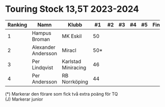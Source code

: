 # Touring Stock 13,5T 2023-2024
| Ranking | Namn                | Klubb               |  #1  |  #2 |  #3 |  #4 |  #5 | Final | Tot |
| ------- | ------------------- | ------------------- | ---- | --- | --- | --- | --- | ----- | --- |
| 1       | Hampus Broman       | MK Eskil            | 50   |     |     |     |     |       | 50  |
| 2       | Alexander Andersson | Miracl              | 50\* |     |     |     |     |       | 50  |
| 3       | Per Lindqvist       | Karlstad Miniracing | 46   |     |     |     |     |       | 46  |
| 4       | Per Andersson       | RB Norrköping       | 44   |     |     |     |     |       | 44  |


(*) Markerar den förare som fick två extra poäng för TQ </br>
(J) Markerar junior
